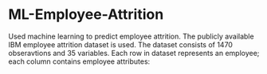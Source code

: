 # ML-Employee-Attrition

Used machine learning to predict employee attrition. The publicly available IBM employee attrition dataset is used. 
The dataset consists of 1470 obseravtions and 35 variables. Each row in dataset represents an employee; each column contains employee attributes:
